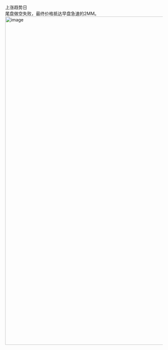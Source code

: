 上涨趋势日  
尾盘做空失败，最终价格抵达早盘急速的2MM。  
<img width="2336" height="1052" alt="image" src="https://github.com/user-attachments/assets/1f164732-0d32-46ad-8107-7d68606b4ea2" />
